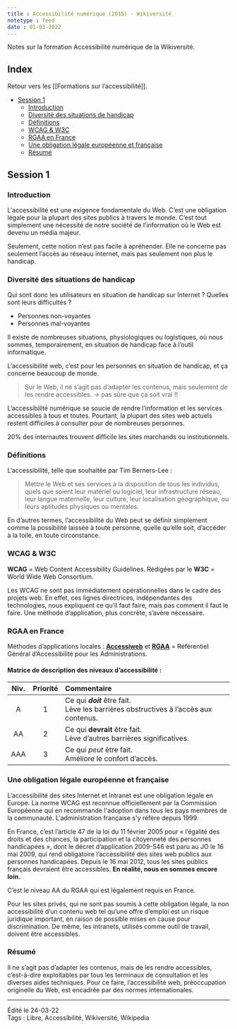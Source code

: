 ```yaml
---
title : Accessibilité numérique (2015) - Wikiversité  
notetype : feed
date : 01-03-2022
---
```


Notes sur la formation Accessibilité numérique de la Wikiversité.

## Index
Retour vers les [[Formations sur l’accessibilité]].
<!-- TOC titleSize:2 tabSpaces:2 depthFrom:1 depthTo:3 withLinks:1 updateOnSave:1 orderedList:0 skip:1 title:0 charForUnorderedList:* -->
* [Session 1](#session-1)
  * [Introduction](#introduction)
  * [Diversité des situations de handicap](#diversité-des-situations-de-handicap)
  * [Définitions](#définitions)
  * [WCAG & W3C](#wcag--w3c)
  * [RGAA en France](#rgaa-en-france)
  * [Une obligation légale européenne et française](#une-obligation-légale-européenne-et-française)
  * [Résumé](#résumé)
<!-- /TOC -->

## Session 1

### Introduction

L'accessibilité est une exigence fondamentale du Web.
C’est une obligation légale pour la plupart des sites publics à travers le monde.
C’est tout simplement une nécessité́ de notre société́ de l’information où le Web est devenu un média majeur.

Seulement, cette notion n’est pas facile à apréhender. Elle ne concerne pas seulement l’accès au réseauu internet, mais pas seulement non plus le handicap.

### Diversité des situations de handicap

Qui sont donc les utilisateurs en situation de handicap sur Internet ? Quelles sont leurs difficultés ?

- Personnes non-voyantes
- Personnes mal-voyantes

Il existe de nombreuses situations, physiologiques ou logistiques, où nous sommes, temporairement, en situation de handicap face à l’outil informatique.

L’accessibilité web, c’est pour les personnes en situation de handicap, et ça concerne beaucoup de monde.

> Sur le Web, il ne s’agit pas d’adapter les contenus, mais seulement de les rendre accessibles. -> pas sûre que ça soit vrai !!

L’accessibilité́ numérique se soucie de rendre l’information et les services accessibles à tous et toutes. Pourtant, la plupart des sites web actuels restent difficiles à consulter pour de nombreuses personnes.

20% des internautes trouvent difficile les sites marchands ou institutionnels.

### Définitions

L’accessibilité, telle que souhaitée par Tim Berners-Lee :  
> Mettre le Web et ses services à la disposition de tous les individus, quels que soient leur matériel ou logiciel, leur infrastructure réseau, leur langue maternelle, leur culture, leur localisation géographique, ou leurs aptitudes physiques ou mentales.

En d’autres termes, l’accessibilité du Web peut se définir simplement comme la possibilité laissée à toute personne, quelle qu’elle soit, d’accéder à la toile, en toute circonstance.

### WCAG & W3C

**WCAG** = Web Content Accessibility Guidelines.
Rédigées par le **W3C** = World Wide Web Consortium.

Les WCAG ne sont pas immédiatement opérationnelles dans le cadre des projets web. En effet, ces lignes directrices, indépendantes des technologies, nous expliquent ce qu’il faut faire, mais pas comment il faut le faire. Une méthode d’application, plus concrète, s’avère nécessaire.

### RGAA en France
Méthodes d’applications locales : **[Accessiweb](https://accessiweb.org/)** et **[RGAA](https://www.numerique.gouv.fr/publications/rgaa-accessibilite/)** = Référentiel Général d’Accessibilité pour les Administrations.

#### Matrice de description des niveaux d’accessibilité :

| Niv.  | Priorité  | Commentaire  |
| :---: |:---:|:--- |
|  A    |  1  | Ce qui ***doit*** être fait.<br> Lève les barrières obstructives à l’accès aux contenus.|
|  AA   |  2  | Ce qui **devrait** être fait.<br> Lève d’autres barrières significatives.|
|  AAA  |  3  | Ce qui _peut_ être fait.<br> Améliore le confort d’accès.|

### Une obligation légale européenne et française

L’accessibilité des sites Internet et Intranet est une obligation légale en Europe. La norme WCAG est reconnue officiellement par la Commission Européenne qui en recommande l'adoption dans tous les pays membres de la communauté. L'administration française s'y réfère depuis 1999.

En France, c’est l’article 47 de la loi du 11 février 2005 pour « l’égalité des droits et des chances, la participation et la citoyenneté des personnes handicapées », dont le décret d’application 2009-546 est paru au JO le 16 mai 2009, qui rend obligatoire l’accessibilité des sites web publics aux personnes handicapées.
Depuis le 16 mai 2012, tous les sites publics français devraient être accessibles. **En réalité, nous en sommes encore loin.**

C’est le niveau AA du RGAA qui est légalement requis en France.

Pour les sites privés, qui ne sont pas soumis à cette obligation légale, la non accessibilité d’un contenu web tel qu’une offre d’emploi est un risque juridique important, en raison de possible mises en cause pour discrimination. De même, les intranets, utilisés comme outil de travail, doivent être accessibles.

### Résumé

Il ne s’agit pas d’adapter les contenus, mais de les rendre accessibles, c’est-à-dire exploitables par tous les terminaux de consultation et les diverses aides techniques. Pour ce faire, l’accessibilité web, préoccupation originelle du Web, est encadrée par des normes internationales.

----
Édité le 24-03-22  
Tags : Libre, Accessibilité, Wikiversité, Wikipedia
